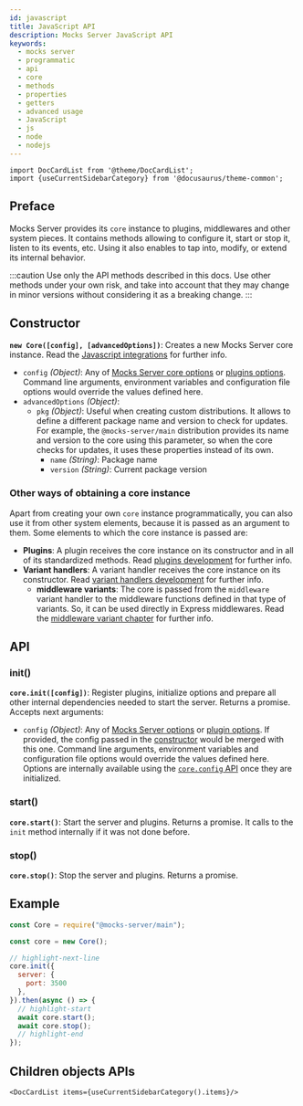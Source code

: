 ```yaml
---
id: javascript
title: JavaScript API
description: Mocks Server JavaScript API
keywords:
  - mocks server
  - programmatic
  - api
  - core
  - methods
  - properties
  - getters
  - advanced usage
  - JavaScript
  - js
  - node
  - nodejs
---
```


```mdx-code-block
import DocCardList from '@theme/DocCardList';
import {useCurrentSidebarCategory} from '@docusaurus/theme-common';
```

## Preface

Mocks Server provides its `core` instance to plugins, middlewares and other system pieces. It contains methods allowing to configure it, start or stop it, listen to its events, etc. Using it also enables to tap into, modify, or extend its internal behavior.

:::caution
Use only the API methods described in this docs. Use other methods under your own risk, and take into account that they may change in minor versions without considering it as a breaking change.
:::

## Constructor

__`new Core([config], [advancedOptions])`__: Creates a new Mocks Server core instance. Read the [Javascript integrations](../integrations/javascript.md) for further info.
  * `config` _(Object)_: Any of [Mocks Server core options](../configuration/options.md#core-options) or [plugins options](../configuration/options.md#plugin-options). Command line arguments, environment variables and configuration file options would override the values defined here.
  * `advancedOptions` _(Object)_:
    * `pkg` _(Object)_: Useful when creating custom distributions. It allows to define a different package name and version to check for updates. For example, the `@mocks-server/main` distribution provides its name and version to the core using this parameter, so when the core checks for updates, it uses these properties instead of its own.
      * `name` _(String)_: Package name
      * `version` _(String)_: Current package version

### Other ways of obtaining a core instance

Apart from creating your own `core` instance programmatically, you can also use it from other system elements, because it is passed as an argument to them. Some elements to which the core instance is passed are:

* __Plugins__: A plugin receives the core instance on its constructor and in all of its standardized methods. Read [plugins development](../plugins/development.md) for further info.
* __Variant handlers__: A variant handler receives the core instance on its constructor. Read [variant handlers development](../variant-handlers/development.md) for further info.
  * __middleware variants__: The core is passed from the `middleware` variant handler to the middleware functions defined in that type of variants. So, it can be used directly in Express middlewares. Read the [middleware variant chapter](../usage/variants/middleware.md) for further info.

## API

### init()

__`core.init([config])`__: Register plugins, initialize options and prepare all other internal dependencies needed to start the server. Returns a promise. Accepts next arguments:
  * `config` _(Object)_: Any of [Mocks Server options](../configuration/options.md#core-options) or [plugin options](../configuration/options.md#plugin-options). If provided, the config passed in the [constructor](#constructor) would be merged with this one. Command line arguments, environment variables and configuration file options would override the values defined here. Options are internally available using the [`core.config` API](./javascript/config.md) once they are initialized.

### start()

__`core.start()`__: Start the server and plugins. Returns a promise. It calls to the `init` method internally if it was not done before.

### stop()

__`core.stop()`__: Stop the server and plugins. Returns a promise.


## Example
```js
const Core = require("@mocks-server/main");

const core = new Core();

// highlight-next-line
core.init({
  server: {
    port: 3500
  },
}).then(async () => {
  // highlight-start
  await core.start();
  await core.stop();
  // highlight-end
});
```

## Children objects APIs

```mdx-code-block
<DocCardList items={useCurrentSidebarCategory().items}/>
```
